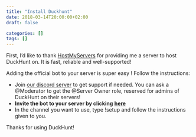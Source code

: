 ```yaml
---
title: "Install Duckhunt"
date: 2018-03-14T20:00:00+02:00
draft: false

categories: []
tags: []
---
```


First, I’d like to thank [HostMyServers](https://www.hostmyservers.fr/) for providing me a server to host DuckHunt on. It is fast, reliable and well-supported!

Adding the official bot to your server is super easy ! Follow the instructions:

*   Join [our discord server](https://discord.gg/2BksEkV) to get support if needed. You can ask a @Moderator to get the @Server Owner role, reserved for admins of DuckHunt on their servers!
*   **Invite the bot to your server by clicking** [**here**](https://discordapp.com/api/oauth2/authorize?client_id=187636051135823872&permissions=70646849&scope=bot)
*   In the channel you want to use, type !setup and follow the instructions given to you.

Thanks for using DuckHunt!